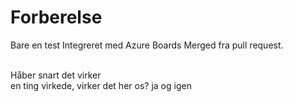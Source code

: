 # Forberelse
Bare en test
Integreret med Azure Boards
Merged fra pull request.


<br> Håber snart det virker
<br> en ting virkede, virker det her os?
ja
og igen
